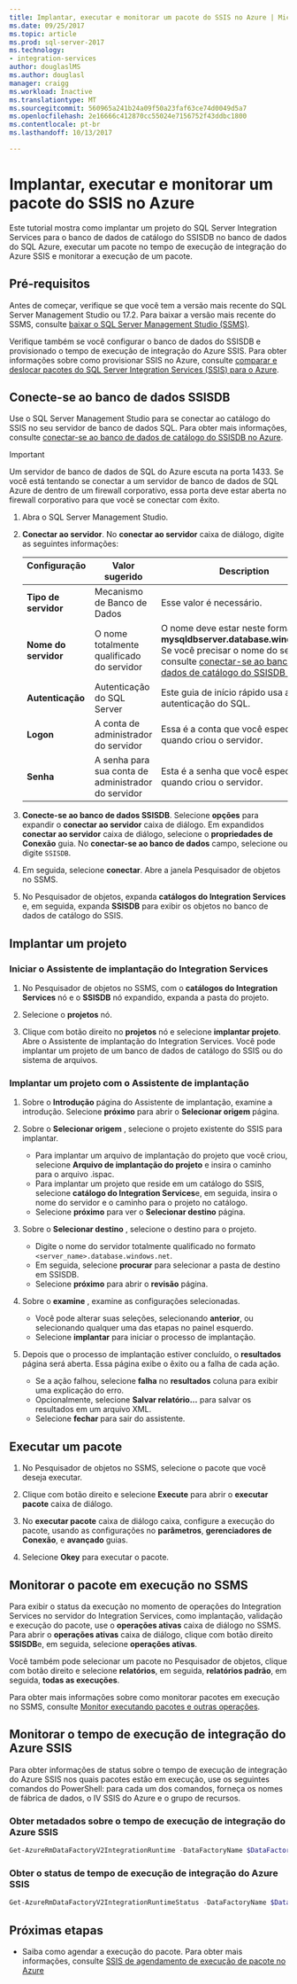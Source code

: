 ```yaml
---
title: Implantar, executar e monitorar um pacote do SSIS no Azure | Microsoft Docs
ms.date: 09/25/2017
ms.topic: article
ms.prod: sql-server-2017
ms.technology:
- integration-services
author: douglaslMS
ms.author: douglasl
manager: craigg
ms.workload: Inactive
ms.translationtype: MT
ms.sourcegitcommit: 560965a241b24a09f50a23faf63ce74d0049d5a7
ms.openlocfilehash: 2e16666c412870cc55024e7156752f43ddbc1800
ms.contentlocale: pt-br
ms.lasthandoff: 10/13/2017

---
```

# <a name="deploy-run-and-monitor-an-ssis-package-on-azure"></a>Implantar, executar e monitorar um pacote do SSIS no Azure
Este tutorial mostra como implantar um projeto do SQL Server Integration Services para o banco de dados de catálogo do SSISDB no banco de dados do SQL Azure, executar um pacote no tempo de execução de integração do Azure SSIS e monitorar a execução de um pacote.

## <a name="prerequisites"></a>Pré-requisitos

Antes de começar, verifique se que você tem a versão mais recente do SQL Server Management Studio ou 17.2. Para baixar a versão mais recente do SSMS, consulte [baixar o SQL Server Management Studio (SSMS)](https://docs.microsoft.com/sql/ssms/download-sql-server-management-studio-ssms).

Verifique também se você configurar o banco de dados do SSISDB e provisionado o tempo de execução de integração do Azure SSIS. Para obter informações sobre como provisionar SSIS no Azure, consulte [comparar e deslocar pacotes do SQL Server Integration Services (SSIS) para o Azure](https://docs.microsoft.com/en-us/azure/data-factory/tutorial-deploy-ssis-packages-azure).

## <a name="connect-to-the-ssisdb-database"></a>Conecte-se ao banco de dados SSISDB

Use o SQL Server Management Studio para se conectar ao catálogo do SSIS no seu servidor de banco de dados SQL. Para obter mais informações, consulte [conectar-se ao banco de dados de catálogo do SSISDB no Azure](ssis-azure-connect-to-catalog-database.md).

> [!IMPORTANT]
> Um servidor de banco de dados de SQL do Azure escuta na porta 1433. Se você está tentando se conectar a um servidor de banco de dados de SQL Azure de dentro de um firewall corporativo, essa porta deve estar aberta no firewall corporativo para que você se conectar com êxito.

1. Abra o SQL Server Management Studio.

2. **Conectar ao servidor**. No **conectar ao servidor** caixa de diálogo, digite as seguintes informações:

   | Configuração       | Valor sugerido | Description | 
   | ------------ | ------------------ | ------------------------------------------------- | 
   | **Tipo de servidor** | Mecanismo de Banco de Dados | Esse valor é necessário. |
   | **Nome do servidor** | O nome totalmente qualificado do servidor | O nome deve estar neste formato: **mysqldbserver.database.windows.net**. Se você precisar o nome do servidor, consulte [conectar-se ao banco de dados de catálogo do SSISDB no Azure](ssis-azure-connect-to-catalog-database.md). |
   | **Autenticação** | Autenticação do SQL Server | Este guia de início rápido usa a autenticação do SQL. |
   | **Logon** | A conta de administrador do servidor | Essa é a conta que você especificou quando criou o servidor. |
   | **Senha** | A senha para sua conta de administrador do servidor | Esta é a senha que você especificou quando criou o servidor. |

3. **Conecte-se ao banco de dados SSISDB**. Selecione **opções** para expandir o **conectar ao servidor** caixa de diálogo. Em expandidos **conectar ao servidor** caixa de diálogo, selecione o **propriedades de Conexão** guia. No **conectar-se ao banco de dados** campo, selecione ou digite `SSISDB`.

4. Em seguida, selecione **conectar**. Abre a janela Pesquisador de objetos no SSMS. 

5. No Pesquisador de objetos, expanda **catálogos do Integration Services** e, em seguida, expanda **SSISDB** para exibir os objetos no banco de dados de catálogo do SSIS.

## <a name="deploy-a-project"></a>Implantar um projeto

### <a name="start-the-integration-services-deployment-wizard"></a>Iniciar o Assistente de implantação do Integration Services
1. No Pesquisador de objetos no SSMS, com o **catálogos do Integration Services** nó e o **SSISDB** nó expandido, expanda a pasta do projeto.

2.  Selecione o **projetos** nó.

3.  Clique com botão direito no **projetos** nó e selecione **implantar projeto**. Abre o Assistente de implantação do Integration Services. Você pode implantar um projeto de um banco de dados de catálogo do SSIS ou do sistema de arquivos.

### <a name="deploy-a-project-with-the-deployment-wizard"></a>Implantar um projeto com o Assistente de implantação
1. Sobre o **Introdução** página do Assistente de implantação, examine a introdução. Selecione **próximo** para abrir o **Selecionar origem** página.

2. Sobre o **Selecionar origem** , selecione o projeto existente do SSIS para implantar.
    -   Para implantar um arquivo de implantação do projeto que você criou, selecione **Arquivo de implantação do projeto** e insira o caminho para o arquivo .ispac.
    -   Para implantar um projeto que reside em um catálogo do SSIS, selecione **catálogo do Integration Services**e, em seguida, insira o nome do servidor e o caminho para o projeto no catálogo.
    -   Selecione **próximo** para ver o **Selecionar destino** página.
  
3.  Sobre o **Selecionar destino** , selecione o destino para o projeto.
    -   Digite o nome do servidor totalmente qualificado no formato `<server_name>.database.windows.net`.
    -   Em seguida, selecione **procurar** para selecionar a pasta de destino em SSISDB.
    -   Selecione **próximo** para abrir o **revisão** página.  
  
4.  Sobre o **examine** , examine as configurações selecionadas.
    -   Você pode alterar suas seleções, selecionando **anterior**, ou selecionando qualquer uma das etapas no painel esquerdo.
    -   Selecione **implantar** para iniciar o processo de implantação.
  
5.  Depois que o processo de implantação estiver concluído, o **resultados** página será aberta. Essa página exibe o êxito ou a falha de cada ação.
    -   Se a ação falhou, selecione **falha** no **resultados** coluna para exibir uma explicação do erro.
    -   Opcionalmente, selecione **Salvar relatório...**  para salvar os resultados em um arquivo XML.
    -   Selecione **fechar** para sair do assistente.

## <a name="run-a-package"></a>Executar um pacote

1. No Pesquisador de objetos no SSMS, selecione o pacote que você deseja executar.

2. Clique com botão direito e selecione **Execute** para abrir o **executar pacote** caixa de diálogo.

3.  No **executar pacote** caixa de diálogo caixa, configure a execução do pacote, usando as configurações no **parâmetros**, **gerenciadores de Conexão**, e **avançado**  guias.

4.  Selecione **Okey** para executar o pacote.

## <a name="monitor-the-running-package-in-ssms"></a>Monitorar o pacote em execução no SSMS

Para exibir o status da execução no momento de operações do Integration Services no servidor do Integration Services, como implantação, validação e execução do pacote, use o **operações ativas** caixa de diálogo no SSMS. Para abrir o **operações ativas** caixa de diálogo, clique com botão direito **SSISDB**e, em seguida, selecione **operações ativas**.

Você também pode selecionar um pacote no Pesquisador de objetos, clique com botão direito e selecione **relatórios**, em seguida, **relatórios padrão**, em seguida, **todas as execuções**.

Para obter mais informações sobre como monitorar pacotes em execução no SSMS, consulte [Monitor executando pacotes e outras operações](https://docs.microsoft.com/en-us/sql/integration-services/performance/monitor-running-packages-and-other-operations).

## <a name="monitor-the-azure-ssis-integration-runtime"></a>Monitorar o tempo de execução de integração do Azure SSIS

Para obter informações de status sobre o tempo de execução de integração do Azure SSIS nos quais pacotes estão em execução, use os seguintes comandos do PowerShell: para cada um dos comandos, forneça os nomes de fábrica de dados, o IV SSIS do Azure e o grupo de recursos.

### <a name="get-metadata-about-the-azure-ssis-integration-runtime"></a>Obter metadados sobre o tempo de execução de integração do Azure SSIS

```powershell
Get-AzureRmDataFactoryV2IntegrationRuntime -DataFactoryName $DataFactoryName -Name $AzureSsisIRName -ResourceGroupName $ResourceGroupName
```

### <a name="get-the-status-of-the-azure-ssis-integration-runtime"></a>Obter o status de tempo de execução de integração do Azure SSIS

```powershell
Get-AzureRmDataFactoryV2IntegrationRuntimeStatus -DataFactoryName $DataFactoryName -Name $AzureSsisIRName -ResourceGroupName $ResourceGroupName
```

## <a name="next-steps"></a>Próximas etapas
- Saiba como agendar a execução do pacote. Para obter mais informações, consulte [SSIS de agendamento de execução de pacote no Azure](ssis-azure-schedule-packages.md)

